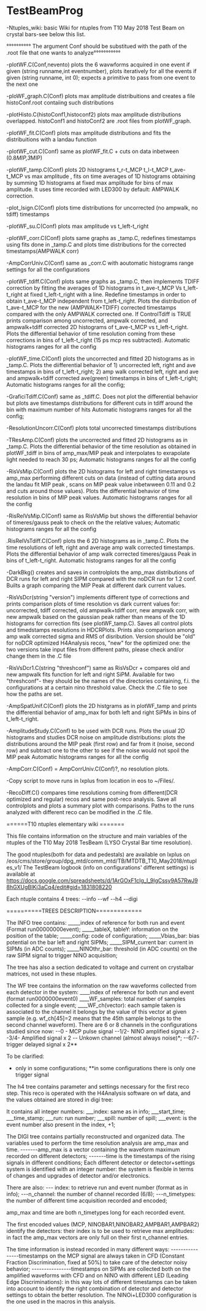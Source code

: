 # TestBeamProg

-Ntuples_wiki: basic Wiki for ntuples from T10 May 2018 Test Beam on crystal bars-see below this list.

°°°°°°°°°° The argument Conf should be substitued with the path of the .root file that one wants to analyze°°°°°°°°°°°

-plotWF.C(Conf,nevento) plots the 6 wavwforms acquired in one event if given (string runname,int eventnumber), plots iteratively for all the events if given (string runname, int 0); expects a primitive to pass from one event to the next one

-ploWF_graph.C(Conf) plots max amplitude distribuitions  and creates a file histoConf.root contaiing such distributions

-plotHisto.C(histoConf1,histoconf2) plots max amplitude distributions overlapped. histoConf1 and histoConf2 are .root files from plotWF_graph.

-plotWF_fit.C(Conf) plots max amplitude distributions and fits the distribuitions with a landau function

-plotWF_cut.C(Conf) same as plotWF_fit.C + cuts on data inbetween (0.8*MIP,3*MIP)

-plotWF_tamp.C(Conf) plots 2D histograms  t_r-t_MCP t_l-t_MCP t_ave-t_MCP vs max amplitude , fits on time averages of 1D histograms obtaining by summing 1D histograms at fixed max amplitude for bins of max amplitude. It uses time recorded with LED300 by default: AMPWALK correction.

-plot_lsign.C(Conf) plots time distributions for uncorrected (no ampwalk, no tdiff) timestamps

-plotWF_su.C(Conf) plots max amplitude vs t_left-t_right

-plotWF_corr.C(Conf) plots same graphs as _tamp.C, redefines timestamps using fits done in _tamp.C and plots time distributions for the corrected timestamps(AMPWALK corr)

-AmpCorrUniv.C(Conf) same as _corr.C with aoutomatic histograms range settings for all the configurations  

-plotWF_tdiff.C(Conf) plots same graphs as _tamp.C, then implements TDIFF correction by fitting the averages of 1D histograms in t_ave-t_MCP Vs t_left-t_right at fixed t_left-t_right with a line. Redefine timestamps in order to obtain t_ave-t_MCP independent from t_left-t_right.
Plots the distribution of t_ave-t_MCP for the new (AMPWALK+TDIFF) corrected timestamps compared with the only AMPWALK corrected one.
If ControlTdiff is TRUE prints comparison among uncorrected, ampwalk corrected, and ampwalk+tdiff corrected 2D histograms of t_ave-t_MCP vs t_left-t_right.
Plots the differential behavior of time resolution coming from these corrections in bins of t_left-t_right (15 ps mcp res subtracted).
Automatic histograms ranges for all the config

-plotWF_time.C(Conf) plots the uncorrected and fitted 2D histograms as in _tamp.C. Plots the diifferential behavior of 1) uncorrected left, right and ave timestamps in bins of t_left-t_right;
	       	     	 	     	 	   	      	    	     	       		     	      	 2) amp walk corrected left, right and ave and ampwalk+tdiff corrected ave(green) timestamps															 in bins of t_left-t_right;
Automatic histograms ranges for all the config;

-GraficiTdiff.C(Conf) same as _tdiff.C. Does not plot the differential behavior but plots ave timestamps distributions for different cuts in tdiff around the bin with maximum number of hits
Automatic histograms ranges for all the config;

-ResolutionUncorr.C(Conf) plots total uncorrected timestamps distributions

-TResAmp.C(Conf) plots the uncorrected and fitted 2D histograms as in _tamp.C. Plots the differential behavior of the time resolution as obtained in plotWF_tdiff in bins of amp_max/MIP peak and interpolates to exrapolate light needed to reach 30 ps;
Automatic histograms ranges for all the config

-RisVsMip.C(Conf) plots the 2D histograms for left and right timestamps vs amp_max performing different cuts on data (instead of cutting data around the landau fit MIP peak , scans on MIP peak value inbetwween 0.11 and 0.2 and cuts around those values). Plots the differential behavior of time resolution in bins of MIP peak values.
Automatic histograms ranges for all the config

-RisRelVsMip.C(Conf) same as RisVsMip but shows the differential behavior of timeres/gauss peak to check on the the relative values;
Automatic histograms ranges for all the config

.RisRelVsTdiff.C(Conf) plots the 6 2D histograms as in _tamp.C. Plots the time resolutions of left, right and average amp walk corrected timestamps. Plots the differential behavior of amp walk corrected timeres/gauss Peak in bins of t_left-t_right.
Automatic histograms ranges for all the config

-DarkBkg() creates and saves in controlplots the amp_max distributions of DCR runs for left and right SIPM compared with the noDCR run for 1.2 conf. Builts a graph comparing the MIP Peak at different dark current values.

-RisVsDcr(string "version") implements different type of corrections and prints comparison plots of time resolution vs dark current values for: uncorrected, tdiff corrected, old ampwalk+tdiff corr, new ampwalk corr, with new ampwalk based on the gaussian peak rather than means of the 1D histograms for correction fits (see plotWF_tamp.C). Saves all control plots and timedstamps resolutions in HDCRPlots. Prints also comparison among amp walk corrected sigma and RMS of disribution. Version should be "old" for noDCR optimized H4Analysis recos, "new" for the optimized one: the two versions take input files from different paths, please check and/or change them in the .C file

-RisVsDcr1.C(string "threshconf") same as RisVsDcr + compares old and new ampwalk fits function for left and right SiPM. Available for two "threshconf"- they should be the names of the directories containing, f.i. the configurations at a certain nino threshold value. Check the .C file to see how the paths are set.

-AmpSpatUnif.C(Conf) plots the 2D histgrams as in plotWF_tamp and prints the differential behavior of amp_max for both left and right SiPMs in bins of t_left-t_right.

-AmplitudeStudy.C(Conf) to be used with DCR runs. Plots the usual 2D histograms and studies DCR noise on amplitude distributions: plots the distributions around the MIP peak (first row) and far from it (noise, second row) and subtract one to the other to see if the noise would not spoil the MIP peak
Automatic histograms ranges for all the config

-AmpCorr.C(Conf) = AmpCorrUniv.C(Conf)?, no resolution plots.

-Copy script to move runs in lxplus from location in eos to ~/Files/.

-RecoDiff.C() compares time resolutions coming from different(DCR optimized and regular) recos and same post-reco analysis. Save all controlplots and plots a summary plot with comparisons. Paths to the runs analyzed with different reco can be modified in the .C file.








======T10 ntuples elementary wiki =======

This file contains information on the structure and main variables of the ntuples of the T10 May 2018 TesBeam (LYSO Crystal Bar time resolution).

The good ntuples(both for data and pedestals) are available on lxplus on /eos/cms/store/group/dpg_mtd/comm_mtd/TB/MTDTB_T10_May2018/ntuples_v1/
The TestBeam logbook (info on configurations' different settings) is available at https://docs.google.com/spreadsheets/d/1ArGOxF1clg_I_9lgCssy9A57RwJ98hGXUgBIKj3aCq4/edit#gid=1831808220

Each ntuple contains 4 trees:
     --info
     --wf
     --h4
     --digi

==========TREES DESCRIPTION=============

The INFO tree contains:
_____index of reference for both run and event (Format run00000000event);
_____tableX, tableY: information on the position of the table;
_____config: code of configuration;
_____Vbias_bar: bias potential on the bar left and right SIPMs;
_____SIPM_current bar: current in SIPMs (in ADC counts);
_____NINOthr_bar: threshold (in ADC counts) on the raw SIPM signal to trigger NINO acquisition;

The tree has also a section dedicated to voltage and current on crystalbar matrices, not used in these ntuples.




The WF tree  contains the information on the raw waveforms collected from each detector in the system:
____index of reference for both run and event (format run0000000event0)
____WF_samples: total number of samples collected for a single event;
____WF_ch(vector): each sample taken is associated to the channel it belongs by the value of this vector at given sample (e.g. wf_ch[45]=2 means that the 45th sample belongs to the second channel
waveform). There are 6 or 8 channels in the configurations studied since now:
	   	       	    	     	         --0 - MCP pulse signal
						 --1/2- NINO amplified signal x 2																					    --3/4- Amplified signal x 2
						 -- Unkown channel (almost always noise)*;																				    --6/7- trigger delayed signal x 2**



To be clarified:
* only in some configurations;
**in some configurations there is only one trigger signal


The h4 tree contains parameter and settings necessary for the first reco step. This reco is operated with the H4Analysis software on wf data, and the values obtained are stored in digi tree:

It contains all integer numbers:
___index: same as in info;
___start_time;
___time_stamp;
___run: run number;
___spill: number of spill;
___event: is the event number also present in the index, +1;


The DIGI tree contains partially reconstructed and organized data. The variables used to perform the time resolution analysis are amp_max and time.
-------amp_max is a vector containing the  waveform  maximum recorded on different detectors;
-------time is the timestamps of the rising signals in different conditions;
Each different detector or detector+settings system is identified with an integer number: the system is flexible in terms of changes and upgrades of detector and/or electronics.


There are also: --- index: to retrieve run and event number (format as in info);
      	     	---n_channel: the number of channel recorded (6/8);
			 ---n_timetypes: the number of different time acquisition recorded and encoded;

amp_max and time are both n_timetypes long for each recorded event.

The first encoded values (MCP, NINOBAR1,NINOBAR2,AMPBAR1,AMPBAR2) identify the detectors: their index is to be used to retrieve max amplitudes: in fact the amp_max vectors are only full on their
first n_channel entries.

The time information is instead recorded in many different ways:
----------------timestamps on the MCP signal are always taken in CFD (Constant Fraction Discrimination, fixed at 50%) to take care of the detector noisy behavior;
----------------timestamps on SIPMs are collected both on the amplified waveforms with CFD and on NINO with different LED (Leading Edge Discriminations): in this way lots of different timestamps
			      can be taken into account to identify the right combination of detector and detector settings to obtain the better resolution. The NINOi+LED300 configuration is the one used in the macros in this analysis.
			      
